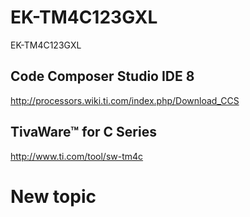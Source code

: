 # EK-TM4C123GXL
EK-TM4C123GXL

## Code Composer Studio IDE 8
http://processors.wiki.ti.com/index.php/Download_CCS

## TivaWare™ for C Series
http://www.ti.com/tool/sw-tm4c

# New topic